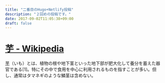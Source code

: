 ```yaml
---
title: "二番目のHugo+Netlify投稿"
description: "２回めの投稿です。"
date: 2017-09-02T11:05:38+09:00
draft: false
---
```



# [芋 \- Wikipedia](https://ja.wikipedia.org/wiki/%E8%8A%8B)

[芋](https://ja.wikipedia.org/wiki/%E8%8A%8B)（いも）とは、植物の根や地下茎といった地下部が肥大化して養分を蓄えた器官である[1]。特にその中で食用を中心に利用されるものを指すことが多い。但し、通常はタマネギのような鱗茎は含めない。

